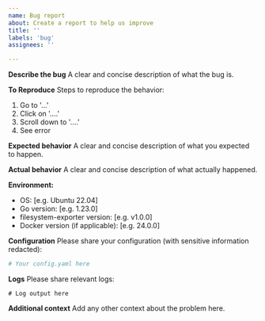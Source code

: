 ```yaml
---
name: Bug report
about: Create a report to help us improve
title: ''
labels: 'bug'
assignees: ''

---
```


**Describe the bug**
A clear and concise description of what the bug is.

**To Reproduce**
Steps to reproduce the behavior:
1. Go to '...'
2. Click on '....'
3. Scroll down to '....'
4. See error

**Expected behavior**
A clear and concise description of what you expected to happen.

**Actual behavior**
A clear and concise description of what actually happened.

**Environment:**
 - OS: [e.g. Ubuntu 22.04]
 - Go version: [e.g. 1.23.0]
 - filesystem-exporter version: [e.g. v1.0.0]
 - Docker version (if applicable): [e.g. 24.0.0]

**Configuration**
Please share your configuration (with sensitive information redacted):
```yaml
# Your config.yaml here
```

**Logs**
Please share relevant logs:
```
# Log output here
```

**Additional context**
Add any other context about the problem here.
